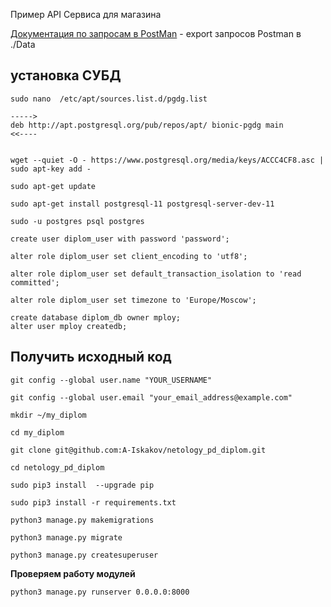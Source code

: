 Пример API Сервиса для магазина

[Документация по запросам в PostMan](https://documenter.getpostman.com/view/5037826/SVfJUrSc) - export запросов Postman в ./Data

## **установка СУБД**

    sudo nano  /etc/apt/sources.list.d/pgdg.list
    
    ----->
    deb http://apt.postgresql.org/pub/repos/apt/ bionic-pgdg main
    <<----
    
    
    wget --quiet -O - https://www.postgresql.org/media/keys/ACCC4CF8.asc | sudo apt-key add -
    
    sudo apt-get update
    
    sudo apt-get install postgresql-11 postgresql-server-dev-11
    
    sudo -u postgres psql postgres
    
    create user diplom_user with password 'password';
    
    alter role diplom_user set client_encoding to 'utf8';
    
    alter role diplom_user set default_transaction_isolation to 'read committed';
    
    alter role diplom_user set timezone to 'Europe/Moscow';
    
    create database diplom_db owner mploy;
    alter user mploy createdb;



## **Получить исходный код**

    git config --global user.name "YOUR_USERNAME"
    
    git config --global user.email "your_email_address@example.com"
    
    mkdir ~/my_diplom
    
    cd my_diplom
    
    git clone git@github.com:A-Iskakov/netology_pd_diplom.git
    
    cd netology_pd_diplom
    
    sudo pip3 install  --upgrade pip
    
    sudo pip3 install -r requirements.txt
    
    python3 manage.py makemigrations
     
    python3 manage.py migrate
    
    python3 manage.py createsuperuser    
    
 
**Проверяем работу модулей**
    
    
    python3 manage.py runserver 0.0.0.0:8000
    
   
